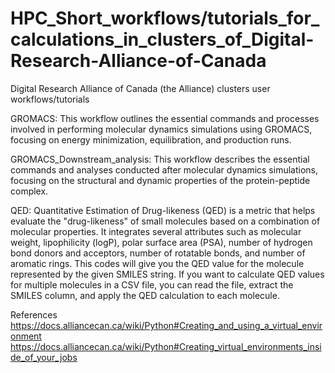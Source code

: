# HPC_Short_workflows/tutorials_for_calculations_in_clusters_of_Digital-Research-Alliance-of-Canada
Digital Research Alliance of Canada (the Alliance) clusters user workflows/tutorials


GROMACS: This workflow outlines the essential commands and processes involved in performing molecular dynamics simulations using GROMACS, focusing on energy minimization, equilibration, and production runs.

GROMACS_Downstream_analysis: This workflow describes the essential commands and analyses conducted after molecular dynamics simulations, focusing on the structural and dynamic properties of the protein-peptide complex.

QED: Quantitative Estimation of Drug-likeness (QED) is a metric that helps evaluate the "drug-likeness" of small molecules based on a combination of molecular properties. It integrates several attributes such as molecular weight, lipophilicity (logP), polar surface area (PSA), number of hydrogen bond donors and acceptors, number of rotatable bonds, and number of aromatic rings. This codes will give you the QED value for the molecule represented by the given SMILES string. If you want to calculate QED values for multiple molecules in a CSV file, you can read the file, extract the SMILES column, and apply the QED calculation to each molecule.

References
https://docs.alliancecan.ca/wiki/Python#Creating_and_using_a_virtual_environment
https://docs.alliancecan.ca/wiki/Python#Creating_virtual_environments_inside_of_your_jobs
